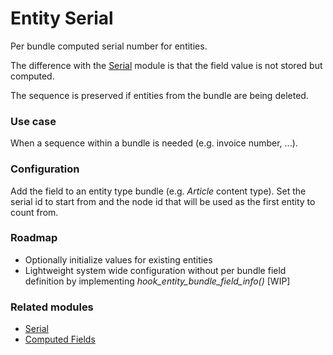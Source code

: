 # Entity Serial

Per bundle computed serial number for entities.

The difference with the
[Serial](https://www.drupal.org/project/serial) module 
is that the field value is not stored but computed.

The sequence is preserved if entities from the bundle
are being deleted.

### Use case

When a sequence within a bundle is needed (e.g. invoice number, ...).

### Configuration

Add the field to an entity type bundle (e.g. _Article_ content type).
Set the serial id to start from and the node id that will be used 
as the first entity to count from. 

### Roadmap

- Optionally initialize values for existing entities
- Lightweight system wide configuration without per bundle field definition by implementing
 _hook_entity_bundle_field_info()_ [WIP]

### Related modules

- [Serial](https://www.drupal.org/project/serial)
- [Computed Fields](https://www.drupal.org/project/computed_field)
